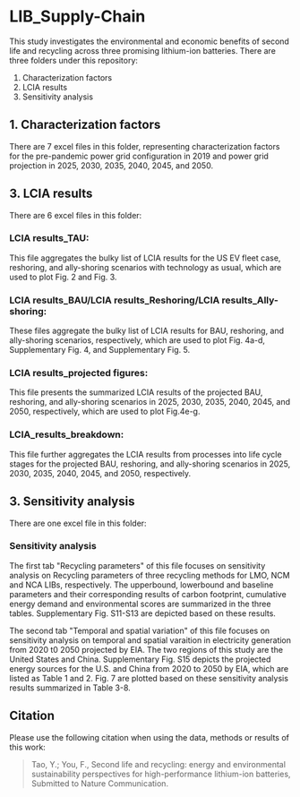 # LIB_Supply-Chain
This study investigates the environmental and economic benefits of second life and recycling across three promising lithium-ion batteries. There are three folders under this repository:
1. Characterization factors
2. LCIA results
3. Sensitivity analysis

## 1. Characterization factors
There are 7 excel files in this folder, representing characterization factors for the pre-pandemic power grid configuration in 2019 and power grid projection in 2025, 2030, 2035, 2040, 2045, and 2050. 

## 3. LCIA results
There are 6 excel files in this folder:

### LCIA results_TAU:
This file aggregates the bulky list of LCIA results for the US EV fleet case, reshoring, and ally-shoring scenarios with technology as usual, which are used to plot Fig. 2 and Fig. 3.

### LCIA results_BAU/LCIA results_Reshoring/LCIA results_Ally-shoring:
These files aggregate the bulky list of LCIA results for BAU, reshoring, and ally-shoring scenarios, respectively, which are used to plot Fig. 4a-d, Supplementary Fig. 4, and Supplementary Fig. 5.

### LCIA results_projected figures:
This file presents the summarized LCIA results of the projected BAU, reshoring, and ally-shoring scenarios in 2025, 2030, 2035, 2040, 2045, and 2050, respectively, which are used to plot Fig.4e-g. 

### LCIA_results_breakdown:
This file further aggregates the LCIA results from processes into life cycle stages for the projected BAU, reshoring, and ally-shoring scenarios in 2025, 2030, 2035, 2040, 2045, and 2050, respectively. 

## 3. Sensitivity analysis
There are one excel file in this folder:
### Sensitivity analysis
The first tab "Recycling parameters" of this file focuses on sensitivity analysis on Recycling parameters of three recycling methods for LMO, NCM and NCA LIBs, respectively. The upperbound, lowerbound and baseline parameters and their corresponding results of carbon footprint, cumulative energy demand and environmental scores are summarized in the three tables. Supplementary Fig. S11-S13 are depicted based on these results. 

The second tab "Temporal and spatial variation" of this file focuses on sensitivity analysis on temporal and spatial varaition in electricity generation from 2020 t0 2050 projected by EIA. The two regions of this study are the United States and China. Supplementary Fig. S15 depicts the projected energy sources for the U.S. and China from 2020 to 2050 by EIA, which are listed as Table 1 and 2. Fig. 7 are plotted based on these sensitivity analysis results summarized in Table 3-8.

## Citation
Please use the following citation when using the data, methods or results of this work:

>Tao, Y.; You, F., Second life and recycling: energy and environmental sustainability perspectives for high-performance lithium-ion batteries, Submitted to Nature Communication.
